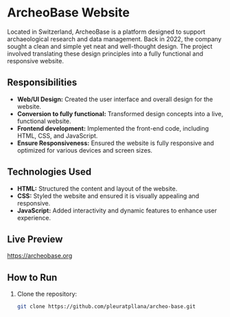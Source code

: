 # ArcheoBase Website
Located in Switzerland, ArcheoBase is a platform designed to support archaeological research and data management. Back in 2022, the company sought a clean and simple yet neat and well-thought design. The project involved translating these design principles into a fully functional and responsive website. 

## Responsibilities

- **Web/UI Design:** Created the user interface and overall design for the website.
- **Conversion to fully functional:** Transformed design concepts into a live, functional website.
- **Frontend development:** Implemented the front-end code, including HTML, CSS, and JavaScript.
- **Ensure Responsiveness:** Ensured the website is fully responsive and optimized for various devices and screen sizes.

## Technologies Used

- **HTML:** Structured the content and layout of the website.
- **CSS:** Styled the website and ensured it is visually appealing and responsive.
- **JavaScript:** Added interactivity and dynamic features to enhance user experience.

## Live Preview

https://archeobase.org

## How to Run

1. Clone the repository:
   ```bash
   git clone https://github.com/pleuratpllana/archeo-base.git

